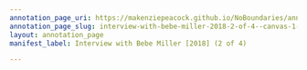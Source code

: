 ```yaml
---
annotation_page_uri: https://makenziepeacock.github.io/NoBoundaries/annotations/interview-with-bebe-miller-2018-2-of-4--canvas-1-gesel-mason.json
annotation_page_slug: interview-with-bebe-miller-2018-2-of-4--canvas-1-gesel-mason
layout: annotation_page
manifest_label: Interview with Bebe Miller [2018] (2 of 4)

---
```

